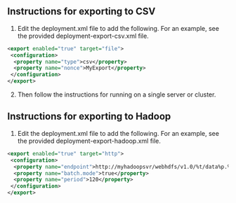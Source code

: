 Instructions for exporting to CSV
---------------------------------
1. Edit the deployment.xml file to add the following.  For an example, see the provided deployment-export-csv.xml file.

```xml
<export enabled="true" target="file">  
 <configuration>  
  <property name="type">csv</property>  
  <property name="nonce">MyExport</property>  
 </configuration>
</export>
```

2. Then follow the instructions for running on a single server or cluster.


Instructions for exporting to Hadoop
------------------------------------
1. Edit the deployment.xml file to add the following.  For an example, see the provided deployment-export-hadoop.xml file.

```xml
<export enabled="true" target="http">
 <configuration>
  <property name="endpoint">http://myhadoopsvr/webhdfs/v1.0/%t/data%p.%t.csv</property>
  <property name="batch.mode">true</property>
  <property name="period">120</property>
 </configuration>
</export>
```
